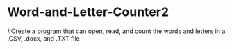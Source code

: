 # Word-and-Letter-Counter2
#Create a program that can open, read, and count the words and letters in a .CSV, .docx, and .TXT file
